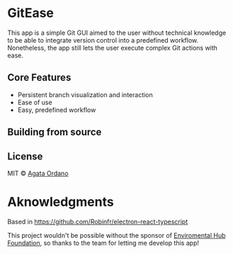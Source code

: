 # GitEase

This app is a simple Git GUI aimed to the user without technical knowledge to be able to integrate version control into a predefined workflow. Nonetheless, the app still lets the user execute complex Git actions with ease.

## Core Features 

* Persistent branch visualization and interaction
* Ease of use
* Easy, predefined workflow

## Building from source



## License
MIT © [Agata Ordano](https://github.com/aordano)

# Aknowledgments

Based in https://github.com/Robinfr/electron-react-typescript

This project wouldn't be possible without the sponsor of [Enviromental Hub Foundation](https://github.com/enviromentalhub), so thanks to the team for letting me develop this app!
